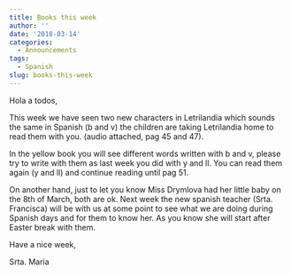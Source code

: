 ```yaml
---
title: Books this week
author: ''
date: '2018-03-14'
categories:
  - Announcements
tags:
  - Spanish
slug: books-this-week
---
```


Hola a todos,

This week we have seen two new characters in Letrilandia which sounds the same in Spanish (b and v) the children are taking Letrilandia home to read them with you. (audio attached, pag 45 and 47).

In the yellow book you will see different words written with b and v, please try to write with them as last week you did with y and ll. You can read them again (y and ll) and continue reading until pag 51.

On another hand, just to let you know Miss Drymlova had her little baby on the 8th of March, both are ok. Next week the new spanish teacher (Srta. Francisca) will be with us at some point to see what we are doing during Spanish days and for them to know her. As you know she will start after Easter break with them.

Have a nice week,

Srta. Maria

